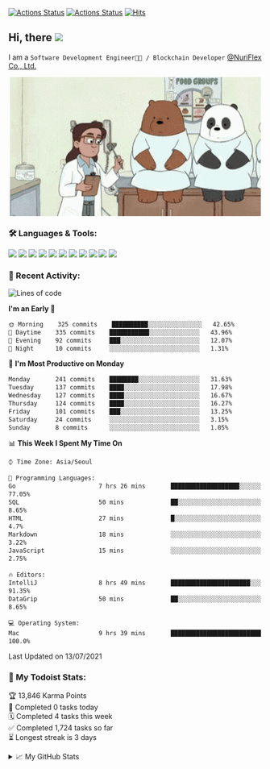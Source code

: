 
[![Actions Status](https://github.com/ddok2/ddok2/workflows/Todoist%20Readme/badge.svg)](https://github.com/ddok2/ddok2/actions)
[![Actions Status](https://github.com/ddok2/ddok2/workflows/wakatime-stats/badge.svg)](https://github.com/ddok2/ddok2/actions)
[![Hits](https://hits.seeyoufarm.com/api/count/incr/badge.svg?url=https%3A%2F%2Fgithub.com%2Fddok2&count_bg=%23FF9595&title_bg=%23555555&icon=github.svg&icon_color=%23FFFFFF&title=hits&edge_flat=false)](https://hits.seeyoufarm.com)

<!-- ![visitors](https://visitor-badge.laobi.icu/badge?page_id=ddok2.ddok2) -->
## Hi, there <img src="https://raw.githubusercontent.com/MartinHeinz/MartinHeinz/master/wave.gif" width="25px">

I am a `Software Development Engineer🧑‍💻 / Blockchain Developer` [@NuriFlex Co., Ltd.](https://nuriflex.com)


<p align="center">
<img align="center" alt="GIF" src="img/debugging.gif" />
</p>


### 🛠 Languages & Tools:
<p>
    <img src="https://img.shields.io/badge/go-%2300ADD8.svg?&style=for-the-badge&logo=go&logoColor=white"/>
    <img src="https://img.shields.io/badge/node.js%20-%2343853D.svg?&style=for-the-badge&logo=node.js&logoColor=white"/>
    <img src="https://img.shields.io/badge/javascript%20-%23323330.svg?&style=for-the-badge&logo=javascript&logoColor=%23F7DF1E"/>
    <img src="https://img.shields.io/badge/typescript%20-%23007ACC.svg?&style=for-the-badge&logo=typescript&logoColor=white"/>
    <img src="https://img.shields.io/badge/python%20-%2314354C.svg?&style=for-the-badge&logo=python&logoColor=white"/>
    <img src="https://img.shields.io/badge/react%20-%2320232a.svg?&style=for-the-badge&logo=react&logoColor=%2361DAFB"/>
    <img src="https://img.shields.io/badge/AWS%20-%23FF9900.svg?&style=for-the-badge&logo=amazon-aws&logoColor=white"/>
    <img src="https://img.shields.io/badge/Google%20Cloud%20-%234285F4.svg?&style=for-the-badge&logo=google-cloud&logoColor=white"/>
    <img src="https://img.shields.io/badge/docker%20-%230db7ed.svg?&style=for-the-badge&logo=docker&logoColor=white"/>
    <img src="https://img.shields.io/badge/kubernetes%20-%23326ce5.svg?&style=for-the-badge&logo=kubernetes&logoColor=white"/>
    <img src="https://img.shields.io/badge/ansible%20-%231A1918.svg?&style=for-the-badge&logo=ansible&logoColor=white"/>
</p>

### 🌈 Recent Activity:
<!--START_SECTION:waka-->
![Lines of code](https://img.shields.io/badge/From%20Hello%20World%20I%27ve%20Written-693531%20lines%20of%20code-blue)

**I'm an Early 🐤** 

```text
🌞 Morning    325 commits    ██████████░░░░░░░░░░░░░░░   42.65% 
🌆 Daytime    335 commits    ███████████░░░░░░░░░░░░░░   43.96% 
🌃 Evening    92 commits     ███░░░░░░░░░░░░░░░░░░░░░░   12.07% 
🌙 Night      10 commits     ░░░░░░░░░░░░░░░░░░░░░░░░░   1.31%

```
📅 **I'm Most Productive on Monday** 

```text
Monday       241 commits    ████████░░░░░░░░░░░░░░░░░   31.63% 
Tuesday      137 commits    ████░░░░░░░░░░░░░░░░░░░░░   17.98% 
Wednesday    127 commits    ████░░░░░░░░░░░░░░░░░░░░░   16.67% 
Thursday     124 commits    ████░░░░░░░░░░░░░░░░░░░░░   16.27% 
Friday       101 commits    ███░░░░░░░░░░░░░░░░░░░░░░   13.25% 
Saturday     24 commits     ░░░░░░░░░░░░░░░░░░░░░░░░░   3.15% 
Sunday       8 commits      ░░░░░░░░░░░░░░░░░░░░░░░░░   1.05%

```


📊 **This Week I Spent My Time On** 

```text
⌚︎ Time Zone: Asia/Seoul

💬 Programming Languages: 
Go                       7 hrs 26 mins       ███████████████████░░░░░░   77.05% 
SQL                      50 mins             ██░░░░░░░░░░░░░░░░░░░░░░░   8.65% 
HTML                     27 mins             █░░░░░░░░░░░░░░░░░░░░░░░░   4.7% 
Markdown                 18 mins             ░░░░░░░░░░░░░░░░░░░░░░░░░   3.22% 
JavaScript               15 mins             ░░░░░░░░░░░░░░░░░░░░░░░░░   2.75%

🔥 Editors: 
IntelliJ                 8 hrs 49 mins       ██████████████████████░░░   91.35% 
DataGrip                 50 mins             ██░░░░░░░░░░░░░░░░░░░░░░░   8.65%

💻 Operating System: 
Mac                      9 hrs 39 mins       █████████████████████████   100.0%

```


 Last Updated on 13/07/2021
<!--END_SECTION:waka-->

### 🚧 My Todoist Stats:
<!-- TODO-IST:START -->
🏆  13,846 Karma Points           
🌸  Completed 0 tasks today           
🗓  Completed 4 tasks this week           
✅  Completed 1,724 tasks so far           
⏳  Longest streak is 3 days
<!-- TODO-IST:END -->

<details>
<summary>📈 My GitHub Stats</summary>
<p align="center"> <img src="https://github-readme-stats.vercel.app/api?username=ddok2&show_icons=true" alt="ddok2" />
</details>
